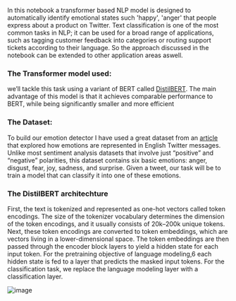 
In this notebook a transformer based NLP model is designed to automatically identify emotional states such 'happy', 'anger' that people express about a product on Twitter. Text classification is one of the most common tasks in NLP; it can be used for a broad range of applications, such as tagging customer feedback into categories or routing support tickets according to their language. So the approach discussed in the notebook can be extended to other application areas aswell.

### **The Transformer model used:**

we’ll tackle this task using a variant of BERT called [DistilBERT](https://huggingface.co/docs/transformers/model_doc/distilbert). The main advantage of this model is that it achieves comparable performance to BERT, while being significantly smaller and more efficient

### **The Dataset:**

To build our emotion detector I have used a great dataset from an [article](https://aclanthology.org/D18-1404/) that explored how emotions are represented in English Twitter messages. Unlike most sentiment
analysis datasets that involve just “positive” and “negative” polarities, this dataset contains six basic emotions: anger, disgust, fear, joy, sadness, and surprise. Given a tweet, our task will be to train a model that can classify it into one of these emotions.

### **The DistilBERT architechture**

First, the text is tokenized and represented as one-hot vectors called token encodings. The size of the tokenizer vocabulary determines the dimension of the token encodings, and it usually consists of 20k–200k unique tokens. Next, these token encodings
are converted to token embeddings, which are vectors living in a lower-dimensional
space. The token embeddings are then passed through the encoder block layers to
yield a hidden state for each input token. For the pretraining objective of language
modeling,6 each hidden state is fed to a layer that predicts the masked input tokens.
For the classification task, we replace the language modeling layer with a classification
layer.

![image](https://user-images.githubusercontent.com/37587563/215309385-048cb94d-9a18-479d-88ce-d115189d1934.png)



